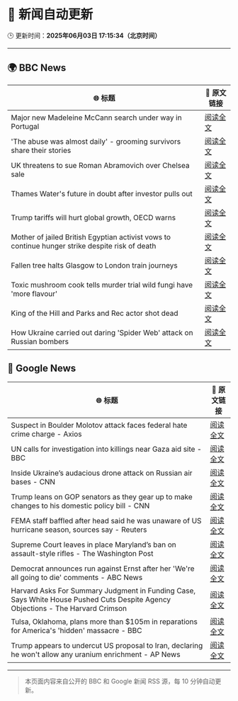 # 🧠 新闻自动更新

🕒 更新时间：**2025年06月03日 17:15:34（北京时间）**

---

## 🌍 BBC News

| 🌐 标题 | 🔗 原文链接 |
|--------|-------------|
| Major new Madeleine McCann search under way in Portugal | [阅读全文](https://www.bbc.com/news/articles/cy4k1vg34wlo) |
| 'The abuse was almost daily' - grooming survivors share their stories | [阅读全文](https://www.bbc.com/news/articles/c62n72mj113o) |
| UK threatens to sue Roman Abramovich over Chelsea sale | [阅读全文](https://www.bbc.com/news/articles/cvgn45d72eyo) |
| Thames Water's future in doubt after investor pulls out | [阅读全文](https://www.bbc.com/news/articles/c93leknykvyo) |
| Trump tariffs will hurt global growth, OECD warns | [阅读全文](https://www.bbc.com/news/articles/cq69j753egeo) |
| Mother of jailed British Egyptian activist vows to continue hunger strike despite risk of death | [阅读全文](https://www.bbc.com/news/articles/cwyj35pr2z6o) |
| Fallen tree halts Glasgow to London train journeys | [阅读全文](https://www.bbc.com/news/articles/cn4q3801p1qo) |
| Toxic mushroom cook tells murder trial wild fungi have 'more flavour' | [阅读全文](https://www.bbc.com/news/articles/ce82lj7g1g7o) |
| King of the Hill and Parks and Rec actor shot dead | [阅读全文](https://www.bbc.com/news/articles/c3rp3n54d98o) |
| How Ukraine carried out daring 'Spider Web' attack on Russian bombers | [阅读全文](https://www.bbc.com/news/articles/cq69qnvj6nlo) |

## 📰 Google News

| 🌐 标题 | 🔗 原文链接 |
|--------|-------------|
| Suspect in Boulder Molotov attack faces federal hate crime charge - Axios | [阅读全文](https://news.google.com/rss/articles/CBMigwFBVV95cUxQazJFazRFcWhjR3otX3QtNno0ZERfekR4T2hJX3NaeE1xX1ZNUUtkTW5KVV9pRmZ5c2dwN2lHY19yMEJvYWdKa3RxbEdUd2h5cVpHWjNwZXIxYzZISm1PbmdBeVBVOUlqYlU3YkxYQjluS3JWdlh6Vk1Ya1BSV0JJZkNXbw?oc=5) |
| UN calls for investigation into killings near Gaza aid site - BBC | [阅读全文](https://news.google.com/rss/articles/CBMiWkFVX3lxTE90dmVBNVNGd2FKZ1o1QUstczlmUVF2bDExSUlVcS1kNXc3cTZnSWhtRm1DdzBDTlpLRUQyTFdFbkRlaG1KeWxZVGxYV0I4LThqa0g5akZua2VNZ9IBX0FVX3lxTE1WdjlLRlFqZmpWTlVNZHVCb3NaWWF0ZmR4TnRQOTZLc0MzOHBRcFd6Q3pkM2FHTzRoSTlrOFhCeVFnSnI0LWJpQ1RwMHdBcTRQcEhQUUd3SnJzS2tzNTJB?oc=5) |
| Inside Ukraine’s audacious drone attack on Russian air bases - CNN | [阅读全文](https://news.google.com/rss/articles/CBMimgFBVV95cUxPOC1jVzNBVEhIbWFOZmZ1N0VLU256cUJsSE1Qc2VCWktHQkxOaEdJWlQxRTVfQU9CN3VkaGVmU2pWWE9OdWdiSVNOQWRtbEdTdEM3cG5aY2pyT2pPU2gxSFJZakVVMS1wYnZYNDlIS1R3VDBPWDBIRTg5bU5RTS10SjJ0dFkyWDg2Ujh1WEJUZTFJaXM0M1N4NFZ30gGfAUFVX3lxTFBCU1drSUVYbkRBM1dKUEE4ZXNIbk9rc1JTUVVQem9RLW44T3hxcWdZTTREcTVLakxFZXJGdlozSEdIQ2M4aTZvSW9QaFF5V25oaUVhSUdqTGUxQW5BVnU0T2RheUhQYzFXUHg5N01MbWVXR0RDakVWSEdaNWlWV1c5VTBjVkVwN2dUaVNSaXcwdkNHZkVZelRjVllJYzk3MA?oc=5) |
| Trump leans on GOP senators as they gear up to make changes to his domestic policy bill - CNN | [阅读全文](https://news.google.com/rss/articles/CBMiekFVX3lxTE95VHQ0c3l2X29oal9QeU5obl9BMHdGQURLV3JVcHJBZmZzWmxpdlV6Y25tVWpCckgtOUNDQU9MMDRKdEpRVkFkbnZDRnZfWGdPUmNLTWU5MlBGd3lsMEFBQ01UaDh4TjBwTXRkMEhIZ1FHbDBKQUtaRXpR0gF_QVVfeXFMUGx4YzZpSDZpOVB4RlF0NGZVdzVjR2NBN29PYUFKUU5DYXpBTU90ZlZBWFlZVDFUeHM3WnpCbHBjQWNfUk9oT1MwS2NTVjFQdzBTT3AzRnVadExuMUFpRUJYVW5OUWdjVnF2NkQxUTJkakNDVnlkVDBuVlJZS2Q2OA?oc=5) |
| FEMA staff baffled after head said he was unaware of US hurricane season, sources say - Reuters | [阅读全文](https://news.google.com/rss/articles/CBMiwAFBVV95cUxNLXh2NXgxaU9CbkNfX2JXUHd0elljM3B6bkRSd2VZVHJoRURfM3VhTk9GYmFzMHdTX3JmR0hjNHhLNG9hcEtuRlQ3SVdoRGRWb3hJR2F0azlwZU5IaG0zXzRBR1VNbWRHSHJJVUp2Uno1VnB2NUJ0Nm55ZjVCaWpXcGpKSVJnbzFTVzhkT015enpHNlRjYUNqdU1sdkNaTUNyblB0QWV6TDRveWxEYy1pT2ZpOFVwVk1CUmNCODFQSFg?oc=5) |
| Supreme Court leaves in place Maryland’s ban on assault-style rifles - The Washington Post | [阅读全文](https://news.google.com/rss/articles/CBMikgFBVV95cUxOcDQ1U20tVFFETmhPZ1ZKdDlibm5uNTJQWVFyRFRIU0c4em1uakVvXzg3YXRCZzE0aEdZX1oyNU02aFVzVjhnS3BKck96SzBpa1VtWURrRzNNY0ZDd2JTdXBsODNkWm5rMGltZko3bHppaHUwUnVIVUNWbEZldzdSTTY4ZWUtZzMyM2lHVkxtSkxGZw?oc=5) |
| Democrat announces run against Ernst after her 'We're all going to die' comments - ABC News | [阅读全文](https://news.google.com/rss/articles/CBMinwFBVV95cUxPOEMxOEY3SjFITDVzMFdCLVRyaUFmMlJOVzJkVHhKMklWWTJfdkswbGdCQktEWUxybWtnVmY5X0hBN3prdWRNNm5Nd3JpQlp2NkJDRGNRYkk2YVRYVTFTeUwxcTNrQlE0Rjd1YmRZamFNdzRaWXd4Zi1aT293TmcwZDNGejZCbDZ4NzlCVTNOTUNMU2NHMlR1ODlzWF83TkHSAaQBQVVfeXFMTlJKTVk1Y0dLTzRtMVptTzNDdGg1MjBBYjFJVDJrOV9lVkRTSTh2bDBUbUhSc1owVG1hWVZha0Z5dFlVTmF2RHZJY2gxTnQyc0Y3a045eWNjQXExTGdkakptemV5QllxLUhyaGdOREs5ZGNQajFZckFFMk1VamxZN1MyUUEyZ2RBNlY1QklhQmNLSUNfV05zeThTMG9HekdCQWI1NlY?oc=5) |
| Harvard Asks For Summary Judgment in Funding Case, Says White House Pushed Cuts Despite Agency Objections - The Harvard Crimson | [阅读全文](https://news.google.com/rss/articles/CBMif0FVX3lxTE5GMml2VTkzb2ZFYXZ0WW5hVWc4dmpldEh1UkFaRFplZHVOV1JEdGZ6OWZaa0s0T0ctUHItVWhZdXB0cF9XSUZVQUF6UUhXbjZxNHBPWXAzX1IxdmQ5U3VfdkdYOXJmNUxnRjFtTkN1LTMwbG04dHZCUFdrVnlPVzA?oc=5) |
| Tulsa, Oklahoma, plans more than $105m in reparations for America's 'hidden' massacre - BBC | [阅读全文](https://news.google.com/rss/articles/CBMiWkFVX3lxTE9rMXByN1ZwLWVfc1RUeEI1UERRZlVKNXRYT0ZNbjdtSVFUbllrT0x3bmRlU2dxeWZXTVl0T3VCM3lkSXhrdGNDVldYQTFMT1YxUHlTN3Z1V29Gd9IBX0FVX3lxTFBQeFE2TlBiWkZlemtDOWY2NTNITmM5V3RPMVdPcUNXelpqNVcwdG5fbGRlUE1BMzUxVy14NTF1bWx0QVc3WGM3RGpJQzVnX295cHZaQ19TWTlRTnV6SFdz?oc=5) |
| Trump appears to undercut US proposal to Iran, declaring he won't allow any uranium enrichment - AP News | [阅读全文](https://news.google.com/rss/articles/CBMimAFBVV95cUxPX0pyR2tuUFJqRGhnY0lVcjloc2dpSzVsRHExVm9CMG13dFNIT0JYMEw2UTdBNk5zTmFuRDRLblNKakFqN2RkMDVIbTZLUFg0c0ljY1lJcFBzVEk0MVp5M1duMi1zUXpWQU81Z1VQUHh4VXBoMUdzSmhGdVBxRF80TXp2LV9jR1l3M1RrZk1zY3lSdnlDempEQg?oc=5) |

---
> 本页面内容来自公开的 BBC 和 Google 新闻 RSS 源，每 10 分钟自动更新。